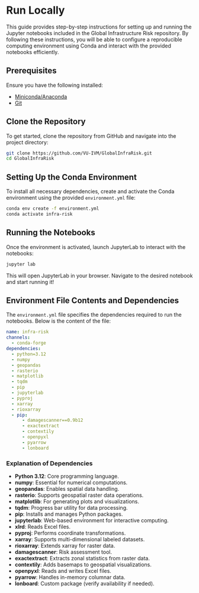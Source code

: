 # Run Locally
This guide provides step-by-step instructions for setting up and running the Jupyter notebooks included in the Global Infrastructure Risk repository. By following these instructions, you will be able to configure a reproducible computing environment using Conda and interact with the provided notebooks efficiently. 

## Prerequisites

Ensure you have the following installed:

- [Miniconda/Anaconda](https://docs.conda.io/en/latest/)
- [Git](https://git-scm.com/)

## Clone the Repository

To get started, clone the repository from GitHub and navigate into the project directory:

```bash
git clone https://github.com/VU-IVM/GlobalInfraRisk.git
cd GlobalInfraRisk
```

## Setting Up the Conda Environment

To install all necessary dependencies, create and activate the Conda environment using the provided `environment.yml` file:

```bash
conda env create -f environment.yml
conda activate infra-risk
```

## Running the Notebooks

Once the environment is activated, launch JupyterLab to interact with the notebooks:

```bash
jupyter lab
```

This will open JupyterLab in your browser. Navigate to the desired notebook and start running it!

## Environment File Contents and Dependencies

The `environment.yml` file specifies the dependencies required to run the notebooks. Below is the content of the file:

```yaml
name: infra-risk
channels:
  - conda-forge
dependencies:
  - python=3.12
  - numpy
  - geopandas
  - rasterio
  - matplotlib
  - tqdm
  - pip
  - jupyterlab
  - pyproj
  - xarray
  - rioxarray
  - pip:
      - damagescanner==0.9b12
      - exactextract
      - contextily
      - openpyxl
      - pyarrow
      - lonboard
```

### Explanation of Dependencies

- **Python 3.12**: Core programming language.
- **numpy**: Essential for numerical computations.
- **geopandas**: Enables spatial data handling.
- **rasterio**: Supports geospatial raster data operations.
- **matplotlib**: For generating plots and visualizations.
- **tqdm**: Progress bar utility for data processing.
- **pip**: Installs and manages Python packages.
- **jupyterlab**: Web-based environment for interactive computing.
- **xlrd**: Reads Excel files.
- **pyproj**: Performs coordinate transformations.
- **xarray**: Supports multi-dimensional labeled datasets.
- **rioxarray**: Extends xarray for raster data.
- **damagescanner**: Risk assessment tool.
- **exactextract**: Extracts zonal statistics from raster data.
- **contextily**: Adds basemaps to geospatial visualizations.
- **openpyxl**: Reads and writes Excel files.
- **pyarrow**: Handles in-memory columnar data.
- **lonboard**: Custom package (verify availability if needed).

